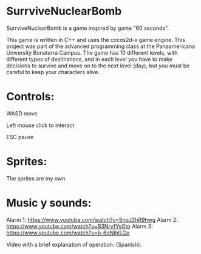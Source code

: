 # SurrviveNuclearBomb

SurrviveNuclearBomb is a game inspired by game "60 seconds".

This game is written in C++ and uses the cocos2d-x game engine. This project was part of the advanced programming class at the Panaamericana University Bonaterra Campus.
The game has 10 different levels, with different types of destinations, and in each level you have to make decisions to survive and move on to the next level (day), but you must be careful to keep your characters alive.



# Controls:

WASD move

Left mouse click to interact

ESC pause



# Sprites:

The sprites are my own



# Music y sounds:

Alarm 1: https://www.youtube.com/watch?v=SnoJ2hR9hwg
Alarm 2: https://www.youtube.com/watch?v=B3NrvfYsGto
Alarm 3: https://www.youtube.com/watch?v=b-6oNihlLGo

Video with a brief explanation of operation: (Spanish):
